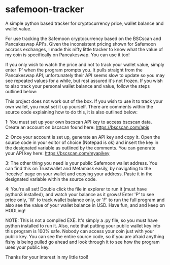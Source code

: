 # safemoon-tracker


A simple python based tracker for cryptocurrency price, wallet balance and wallet value. 

For use tracking the Safemoon cryptocurrency based on the BSCscan and Pancakeswap API's. Given the inconsistent pricing shown for Safemoon accross exchanges, I made this nifty little tracker to know what the value of my coin is specifically on Pancakeswap. You can use it too!

If you only wish to watch the price and not to track your wallet value, simply enter 'P' when the program prompts you. It pulls straight from the Pancakeswap API, unfortunately their API seems slow to update so you may see repeated values for a while, but rest assured it's not frozen. If you wish to also track your personal wallet balance and value, follow the steps outlined below:

This project does not work out of the box. If you wish to use it to track your own wallet, you must set it up yourself. There are comments within the source code explaining how to do this, it is also outlined below:

1: You must set up your own bscscan API key to access bscscan data. Create an account on bscscan found here: https://bscscan.com/apis

2: Once your account is set up, generate an API key and copy it. Open the source code in your editor of choice (Notepad is ok) and insert the key in the designated variable as outlined by the comments. You can generate your API key here: https://bscscan.com/myapikey

3: The other thing you need is your public Safemoon wallet address. You can find this on Trustwallet and Metamask easily, by navigating to the 'receive' page on your wallet and copying your address. Paste it in the designated variable within the source code.

4: You're all set! Double click the file in explorer to run it (must have python3 installed), and watch your balance as it grows! Enter 'P' to see price only, 'W' to track wallet balance only, or 'F' to run the full program and also see the value of your wallet balance in USD. Have fun, and and keep on HODLing!

NOTE: This is not a compiled EXE. It's simply a .py file, so you must have python installed to run it. Also, note that putting your public wallet key into this program is 100% safe. Nobody can access your coin just with your public key. You can see the entire source code, so if you are afraid anything fishy is being pulled go ahead and look through it to see how the program uses your public key.

Thanks for your interest in my little tool!
